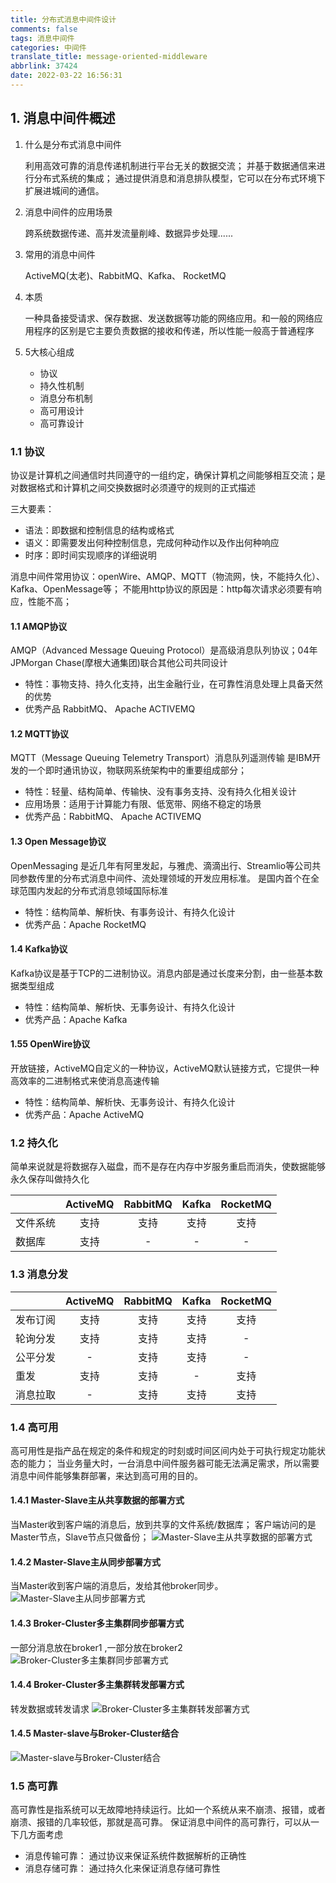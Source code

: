 ```yaml
---
title: 分布式消息中间件设计
comments: false
tags: 消息中间件
categories: 中间件
translate_title: message-oriented-middleware
abbrlink: 37424
date: 2022-03-22 16:56:31
---
```


## 1. 消息中间件概述
1. 什么是分布式消息中间件
   
    利用高效可靠的消息传递机制进行平台无关的数据交流；
    并基于数据通信来进行分布式系统的集成；
    通过提供消息和消息排队模型，它可以在分布式环境下扩展进城间的通信。
   
2. 消息中间件的应用场景
    
    跨系统数据传递、高并发流量削峰、数据异步处理......

3. 常用的消息中间件
    
    ActiveMQ(太老)、RabbitMQ、Kafka、 RocketMQ

4. 本质
    
    一种具备接受请求、保存数据、发送数据等功能的网络应用。和一般的网络应用程序的区别是它主要负责数据的接收和传递，所以性能一般高于普通程序

5. 5大核心组成
    - 协议
    - 持久性机制
    - 消息分布机制
    - 高可用设计
    - 高可靠设计
    

### 1.1 协议
协议是计算机之间通信时共同遵守的一组约定，确保计算机之间能够相互交流；是对数据格式和计算机之间交换数据时必须遵守的规则的正式描述
  
三大要素：
- 语法：即数据和控制信息的结构或格式
- 语义：即需要发出何种控制信息，完成何种动作以及作出何种响应
- 时序：即时间实现顺序的详细说明

消息中间件常用协议：openWire、AMQP、MQTT（物流网，快，不能持久化）、Kafka、OpenMessage等；
不能用http协议的原因是：http每次请求必须要有响应，性能不高；

#### 1.1 AMQP协议
AMQP（Advanced Message Queuing Protocol）是高级消息队列协议；04年JPMorgan Chase(摩根大通集团)联合其他公司共同设计

- 特性：事物支持、持久化支持，出生金融行业，在可靠性消息处理上具备天然的优势
- 优秀产品 RabbitMQ、 Apache ACTIVEMQ

#### 1.2 MQTT协议
MQTT（Message Queuing Telemetry Transport）消息队列遥测传输
是IBM开发的一个即时通讯协议，物联网系统架构中的重要组成部分；

- 特性：轻量、结构简单、传输快、没有事务支持、没有持久化相关设计
- 应用场景：适用于计算能力有限、低宽带、网络不稳定的场景
- 优秀产品：RabbitMQ、 Apache ACTIVEMQ

#### 1.3 Open Message协议
OpenMessaging 是近几年有阿里发起，与雅虎、滴滴出行、Streamlio等公司共同参数传里的分布式消息中间件、流处理领域的开发应用标准。
是国内首个在全球范围内发起的分布式消息领域国际标准

- 特性：结构简单、解析快、有事务设计、有持久化设计
- 优秀产品：Apache RocketMQ

#### 1.4 Kafka协议
Kafka协议是基于TCP的二进制协议。消息内部是通过长度来分割，由一些基本数据类型组成
- 特性：结构简单、解析快、无事务设计、有持久化设计
- 优秀产品：Apache Kafka

#### 1.55 OpenWire协议
开放链接，ActiveMQ自定义的一种协议，ActiveMQ默认链接方式，它提供一种高效率的二进制格式来使消息高速传输
- 特性：结构简单、解析快、无事务设计、有持久化设计
- 优秀产品：Apache ActiveMQ

### 1.2 持久化
简单来说就是将数据存入磁盘，而不是存在内存中岁服务重启而消失，使数据能够永久保存叫做持久化

|  | ActiveMQ | RabbitMQ | Kafka | RocketMQ |
| ------ | :------: | :------: | :------: | :------: |
| 文件系统 | 支持 | 支持 | 支持 | 支持 |
| 数据库 | 支持 | - | - | - |
 
### 1.3 消息分发
|  | ActiveMQ | RabbitMQ | Kafka | RocketMQ |
| ------ | :------: | :------: | :------: | :------: |
| 发布订阅 | 支持 | 支持 | 支持 | 支持 |
| 轮询分发 | 支持 | 支持 | 支持 | - |
| 公平分发 | - | 支持 | 支持 | - |
| 重发 | 支持 | 支持 | - | 支持 |
| 消息拉取 | - | 支持 | 支持 | 支持 |

### 1.4 高可用
高可用性是指产品在规定的条件和规定的时刻或时间区间内处于可执行规定功能状态的能力；
当业务量大时，一台消息中间件服务器可能无法满足需求，所以需要消息中间件能够集群部署，来达到高可用的目的。

#### 1.4.1 Master-Slave主从共享数据的部署方式
当Master收到客户端的消息后，放到共享的文件系统/数据库； 客户端访问的是Master节点，Slave节点只做备份；
![Master-Slave主从共享数据的部署方式](./message-oriented-middleware/2.png)

#### 1.4.2 Master-Slave主从同步部署方式
当Master收到客户端的消息后，发给其他broker同步。
![Master-Slave主从同步部署方式](./message-oriented-middleware/3.png)

#### 1.4.3 Broker-Cluster多主集群同步部署方式
一部分消息放在broker1 ,一部分放在broker2
![Broker-Cluster多主集群同步部署方式](./message-oriented-middleware/4.png)

#### 1.4.4 Broker-Cluster多主集群转发部署方式
转发数据或转发请求
![Broker-Cluster多主集群转发部署方式](./message-oriented-middleware/5.png)

#### 1.4.5 Master-slave与Broker-Cluster结合
![Master-slave与Broker-Cluster结合](./message-oriented-middleware/6.png)

### 1.5 高可靠
高可靠性是指系统可以无故障地持续运行。比如一个系统从来不崩溃、报错，或者崩溃、报错的几率较低，那就是高可靠。
保证消息中间件的高可靠行，可以从一下几方面考虑
- 消息传输可靠： 通过协议来保证系统件数据解析的正确性
- 消息存储可靠： 通过持久化来保证消息存储可靠性


